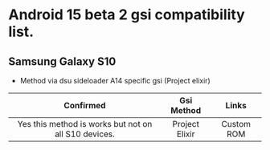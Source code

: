 # Android 15 beta 2 gsi compatibility list.

## Samsung Galaxy S10
- Method via dsu sideloader A14 specific gsi (Project elixir)


|Confirmed|Gsi Method|Links|
|:-:|:-:|:-:|
|Yes this method is works but not on all S10 devices.|Project Elixir|Custom ROM|[Download](https://projectelixiros.com/device/beyond1lte)
